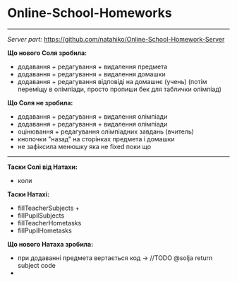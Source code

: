 # Online-School-Homeworks
---
*Server part:* https://github.com/natahiko/Online-School-Homework-Server


**Що нового Соля зробила:**
- додавання + редагування + видалення предмета
- додавання + редагування + видалення домашки
- додавання + редагування відповіді на домашнє (учень) (потім переміщу в олімпіади, просто пропиши бек для таблички олімпіад)

**Що Соля не зробила:**
- додавання + редагування + видалення олімпіади
- додавання + редагування + видалення олімпіади
- оцінювання + редагування олімпіадних завдань (вчитель)
- кнопочки "назад" на сторінках предмета і домашки
- не зафіксила менюшку яка не fixed поки що
---
**Таски Солі від Натахи:**
* коли 

**Таски Натахі:**
* fillTeacherSubjects +
* fillPupilSubjects
* fillTeacherHometasks
* fillPupilHometasks


**Що нового Натаха зробила:**
* при додаванні предмета вертається код -> //TODO @solja return subject code
* 